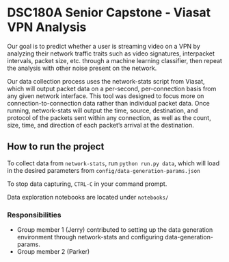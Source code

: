 # DSC180A Senior Capstone - Viasat VPN Analysis

Our goal is to predict whether a user is streaming video on a VPN by analyzing their network traffic traits such as video signatures, interpacket intervals, packet size, etc. through a machine learning classifier, then repeat the analysis with other noise present on the network. 

Our data collection process uses the network-stats script from Viasat, which will output packet data on a per-second, per-connection basis from any given network interface. This tool was designed to focus more on connection-to-connection data rather than individual packet data. Once running, network-stats will output the time, source, destination, and protocol of the packets sent within any connection, as well as the count, size, time, and direction of each packet’s arrival at the destination. 

## How to run the project

To collect data from `network-stats`, run `python run.py data`, which will load in the desired parameters from `config/data-generation-params.json`

To stop data capturing, `CTRL-C` in your command prompt.

Data exploration notebooks are located under `notebooks/`

### Responsibilities

* Group member 1 (Jerry) contributed to setting up the data generation environment through network-stats and configuring data-generation-params.
* Group member 2 (Parker) 

